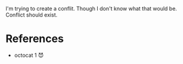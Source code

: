 
I'm trying to create a conflit. Though I don't know what that would be.
Conflict should exist.
# References

* octocat 1 😈

